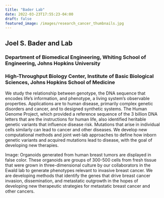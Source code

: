 ```yaml
---
title: "Bader Lab"
date: 2022-03-23T17:55:23-04:00
draft: false
featured_image: /images/research_cancer_thumbnails.jpg
---
```


## Joel S. Bader and Lab
### Department of Biomedical Engineering, Whiting School of Engineering, Johns Hopkins University

### High-Throughput Biology Center, Institute of Basic Biological Sciences, Johns Hopkins School of Medicine

We study the relationship between genotype, the DNA sequence that encodes life’s information, and phenotype, a living system’s observable properties. Applications are to human disease, primarily complex genetic disorders and cancer, and to designed synthetic systems. The Human Genome Project, which provided a reference sequence of the 3 billion DNA letters that are the instructions for human life, also identified heritable genetic variants that influence disease risk. Mutations that arise in individual cells similarly can lead to cancer and other diseases. We develop new computational methods and joint wet-lab approaches to define how inborn genetic variants and acquired mutations lead to disease, with the goal of developing new therapies.

Image: Organoids generated from human breast tumors are displayed in false color. These organoids are groups of 300-500 cells from fresh tissue that were grown in three-dimensional culture by our collaborators in the Ewald lab to generate phenotypes relevant to invasive breast cancer. We are developing methods that identify the genes that drive breast cancer invasion, dissemination, and metastatic outgrowth in the hopes of developing new therapeutic strategies for metastatic breast cancer and other cancers.